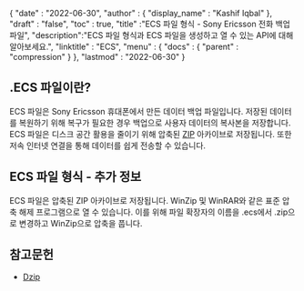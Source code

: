 {
  "date" : "2022-06-30",
  "author" : {
    "display_name" : "Kashif Iqbal"
},
  "draft" : "false",
  "toc" : true,
  "title" :"ECS 파일 형식 - Sony Ericsson 전화 백업 파일",
  "description":"ECS 파일 형식과 ECS 파일을 생성하고 열 수 있는 API에 대해 알아보세요.",
  "linktitle" : "ECS",
  "menu" : {
    "docs" : {
      "parent" : "compression"
}
},
  "lastmod" : "2022-06-30"
}

## .ECS 파일이란?

ECS 파일은 Sony Ericsson 휴대폰에서 만든 데이터 백업 파일입니다. 저장된 데이터를 복원하기 위해 복구가 필요한 경우 백업으로 사용자 데이터의 복사본을 저장합니다. ECS 파일은 디스크 공간 활용을 줄이기 위해 압축된 [ZIP](/ko/compression/zip/) 아카이브로 저장됩니다. 또한 저속 인터넷 연결을 통해 데이터를 쉽게 전송할 수 있습니다.

## ECS 파일 형식 - 추가 정보

ECS 파일은 압축된 ZIP 아카이브로 저장됩니다. WinZip 및 WinRAR와 같은 표준 압축 해제 프로그램으로 열 수 있습니다. 이를 위해 파일 확장자의 이름을 .ecs에서 .zip으로 변경하고 WinZip으로 압축을 풉니다.

## 참고문헌

* [Dzip](https://speeddemosarchive.com/dzip/)

